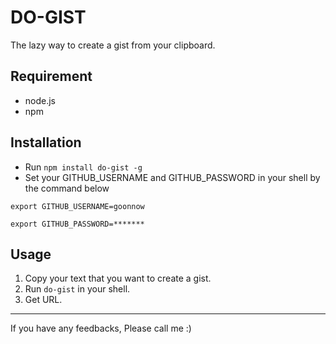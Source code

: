 # DO-GIST
The lazy way to create a gist from your clipboard.

## Requirement
- node.js
- npm

## Installation
- Run `npm install do-gist -g`
- Set your GITHUB_USERNAME and GITHUB_PASSWORD in your shell by the
command below
 
```
export GITHUB_USERNAME=goonnow

export GITHUB_PASSWORD=*******
```
## Usage
1. Copy your text that you want to create a gist.
2. Run `do-gist` in your shell.
3. Get URL.

---
If you have any feedbacks, Please call me :)

